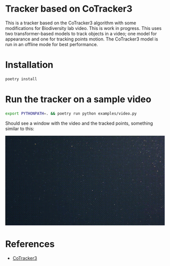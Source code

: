 # Tracker based on CoTracker3 

This is a tracker based on the CoTracker3 algorithm with some modifications for Biodiversity lab video.
This is work in progress.  This uses two transformer-based models to track objects in a video; one model for appearance and 
one for tracking points motion. The CoTracker3 model is run in an offline mode for best performance.


# Installation

```bash
poetry install
```

# Run the tracker on a sample video

```bash
export PYTHONPATH=. && poetry run python examples/video.py
```

Should see a window with the video and the tracked points, something similar to this:

![video](https://github.com/mbari-org/biotrack/blob/main/examples/data/video/V4318_20201208T203419Z_h264_tl_3_biotrack.gif)


# References
 
- [CoTracker3](https://cotracker3.github.io/)